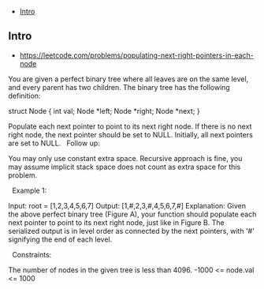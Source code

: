 - [Intro](#intro)

## Intro

- https://leetcode.com/problems/populating-next-right-pointers-in-each-node

You are given a perfect binary tree where all leaves are on the same level, and every parent has two children. The binary tree has the following definition:

struct Node {
  int val;
  Node *left;
  Node *right;
  Node *next;
}

Populate each next pointer to point to its next right node. If there is no next right node, the next pointer should be set to NULL.
Initially, all next pointers are set to NULL.
 
Follow up:

You may only use constant extra space.
Recursive approach is fine, you may assume implicit stack space does not count as extra space for this problem.

 
Example 1:


Input: root = [1,2,3,4,5,6,7]
Output: [1,#,2,3,#,4,5,6,7,#]
Explanation: Given the above perfect binary tree (Figure A), your function should populate each next pointer to point to its next right node, just like in Figure B. The serialized output is in level order as connected by the next pointers, with '#' signifying the end of each level.

 
Constraints:

The number of nodes in the given tree is less than 4096.
-1000 <= node.val <= 1000

